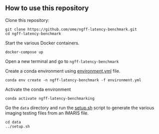 How to use this repository
--------------------------

Clone this repository:
```
git clone https://github.com/ome/ngff-latency-benchmark.git
cd ngff-latency-benchmark
```

Start the various Docker containers.
```
docker-compose up
```

Open a new terminal and go to ``ngff-latency-benchmark``

Create a conda environment using [environment.yml](environment.yml) file.
```
conda env create -n ngff-latency-benchmark -f environment.yml
```
Activate the conda environment 
```
conda activate ngff-latency-benchmarking
```

Go the ``data`` directory and run the [setup.sh](setup.sh) script to generate the various imaging testing files from an IMARIS file.
```
cd data
../setup.sh
```
